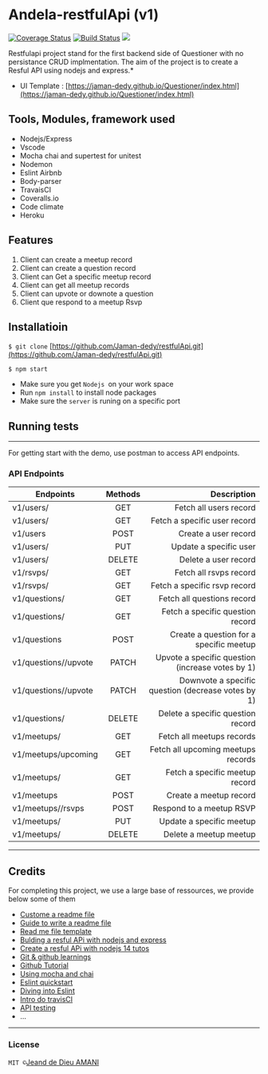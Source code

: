# Andela-restfulApi (v1)

[![Coverage Status](https://coveralls.io/repos/github/Jaman-dedy/restfulApi/badge.svg?branch=develop)](https://coveralls.io/github/Jaman-dedy/restfulApi?branch=develop)  [![Build Status](https://travis-ci.org/Jaman-dedy/restfulApi.svg?branch=develop)](https://travis-ci.org/Jaman-dedy/restfulApi)  <a href="https://codeclimate.com/github/Jaman-dedy/restfulApi/maintainability"><img src="https://api.codeclimate.com/v1/badges/fa9a68ad97ec6318c878/maintainability" /></a>


Restfulapi project stand for the first backend side of Questioner with no persistance CRUD implmentation. The aim of the project is to create a Resful API using nodejs and express.*

* UI Template : [https://jaman-dedy.github.io/Questioner/index.html](https://jaman-dedy.github.io/Questioner/index.html)


## Tools, Modules, framework used

* Nodejs/Express
* Vscode
* Mocha chai and supertest for unitest
* Nodemon
* Eslint Airbnb
* Body-parser
* TravaisCI
* Coveralls.io
* Code climate
* Heroku

## Features

1. Client can create a meetup record
2. Client can create a question record
3. Client can Get a specific meetup record
4. Client can get all meetup records
5. Client can upvote or downote a question
6. Client que respond to a meetup Rsvp


## Installatioin


`$ git clone` [https://github.com/Jaman-dedy/restfulApi.git](https://github.com/Jaman-dedy/restfulApi.git)

`$ npm start`   


* Make sure you get `Nodejs `on your work space
* Run `npm install` to install node packages
* Make sure the `server` is runing on a specific port

## Running tests
---
For getting start with the demo, use postman to access API endpoints.

### API Endpoints

|         Endpoints              |   Methods       |               Description                           |
| -------------------------------|:---------------:| ---------------------------------------------------:|
|         v1/users/              |     GET         |  Fetch all users record                             |
|      v1/users/<userId>         |     GET         |  Fetch a specific user record                       |
|         v1/users               |     POST        |  Create a user record                               |
|      v1/users/<userId>         |     PUT         |  Update a specific user                             |
|      v1/users/<userId>         |     DELETE      |  Delete a user record                               |
|         v1/rsvps/              |     GET         |  Fetch all rsvps record                             |
|      v1/rsvps/<rsvpId>         |     GET         |  Fetch a specific rsvp record                       |
|        v1/questions/           |     GET         |  Fetch all questions record                         |
|  v1/questions/<questionId>     |     GET         |  Fetch a specific question record                   |
|        v1/questions            |     POST        |  Create a question for a specific meetup            |
|v1/questions/<questionId>/upvote|     PATCH       |  Upvote a specific question (increase votes by 1)   |
|v1/questions/<questionId>/upvote|     PATCH       |  Downvote a specific question (decrease votes by 1) |
|  v1/questions/<questionId>     |     DELETE      |  Delete a specific question record                  |
|         v1/meetups/            |     GET         |  Fetch all meetups records                          |
|    v1/meetups/upcoming         |     GET         |  Fetch all upcoming meetups records                 |
|    v1/meetups/<meetupId>       |     GET         |  Fetch a specific meetup record                     |
|         v1/meetups             |     POST        |  Create a meetup record                             |
|  v1/meetups/<meetupId>/rsvps   |     POST        |  Respond to a meetup RSVP                           |
|      v1/meetups/<userId>       |     PUT         |  Update a specific meetup                           |
|      v1/meetups/<userId>       |     DELETE      |  Delete a meetup meetup                             |

***
## Credits

For completing this project, we use a large base of ressources, we provide below some of them

* [Custome a readme file](https://github.com/adam-p/markdown-here/wiki/Markdown-Cheatsheet#tables)
* [Guide to write a readme file](https://medium.com/@meakaakka/a-beginners-guide-to-writing-a-kickass-readme-7ac01da88ab3)
* [Read me file template](https://gist.github.com/PurpleBooth/109311bb0361f32d87a2)
* [Bulding a resful APi with nodejs and express](https://www.youtube.com/watch?v=pKd0Rpw7O48)
* [Create a resful APi with nodejs 14 tutos](https://www.youtube.com/watch?v=0oXYLzuucwE&list=PL55RiY5tL51q4D-B63KBnygU6opNPFk_q)
* [Git & github learnings](https://www.youtube.com/watch?v=SWYqp7iY_Tc&t=173s)
* [Github Tutorial](https://www.youtube.com/watch?v=xuB1Id2Wxak&t=198s)
* [Using mocha and chai](https://www.youtube.com/watch?v=MLTRHc5dk6s)
* [Eslint quickstart](https://www.youtube.com/watch?v=qhuFviJn-es&t=435s)
* [Diving into Eslint](https://www.youtube.com/watch?v=nxxl2H_TOTc&list=PLMWjeRChIK6bnp6qaS3rxLGCpc9aQYzEE)
* [Intro do travisCI](https://www.youtube.com/watch?v=EZ3jbORVFHQ&t=10s)
* [API testing](https://hackernoon.com/api-testing-using-supertest-1f830ce838f1)
* ...
***
### License
` MIT © `[Jeand de Dieu AMANI](https://github.com/Jaman-dedy)








